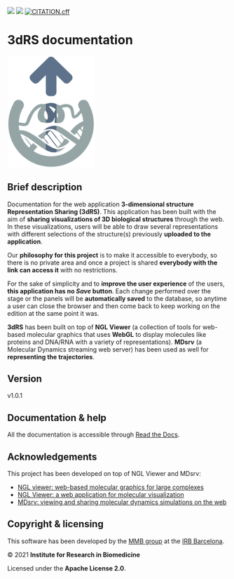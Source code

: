 [![](https://readthedocs.org/projects/3drs-documentation/badge/?version=latest)](https://3drs-documentation.readthedocs.io/en/latest/?badge=latest)
[![](https://zenodo.org/badge/DOI/10.3389/fmolb.2021.726232.svg)](https://doi.org/10.3389/fmolb.2021.726232)
[![CITATION.cff](https://github.com/gbayarri/3drs_docs/actions/workflows/cff-validator.yaml/badge.svg)](https://github.com/gbayarri/3drs_docs/actions/workflows/cff-validator.yaml)

# 3dRS documentation

<a href="https://mmb.irbbarcelona.org/3dRS"><img src="3drs-docs/docs/source/_static/logo.png" alt="3dRS" width="200"/></a>

## Brief description

Documentation for the web application **3-dimensional structure Representation Sharing (3dRS)**. This application has been built with the aim of **sharing visualizations of 3D biological structures** through the web. In these visualizations, users will be able to draw several representations with different selections of the structure(s) previously **uploaded to the application**.

Our **philosophy for this project** is to make it accessible to everybody, so there is no private area and once a project is shared **everybody with the link can access it** with no restrictions.

For the sake of simplicity and to **improve the user experience** of the users, **this application has no *Save* button**. Each change performed over the stage or the panels will be **automatically saved** to the database, so anytime a user can close the browser and then come back to keep working on the edition at the same point it was.

**3dRS** has been built on top of **NGL Viewer** (a collection of tools for web-based molecular graphics that uses **WebGL** to display molecules like proteins and DNA/RNA with a variety of representations). **MDsrv** (a Molecular Dynamics streaming web server) has been used as well for **representing the trajectories**.

## Version
v1.0.1

## Documentation & help

All the documentation is accessible through [Read the Docs](https://3drs-documentation.readthedocs.io/en/latest/).

## Acknowledgements

This project has been developed on top of NGL Viewer and MDsrv:

* [NGL viewer: web-based molecular graphics for large complexes](http://dx.doi.org/10.1093/bioinformatics/bty419)
* [NGL Viewer: a web application for molecular visualization](http://dx.doi.org/10.1093/nar/gkv402)
* [MDsrv: viewing and sharing molecular dynamics simulations on the web](https://doi.org/10.1038/nmeth.4497)

## Copyright & licensing

This software has been developed by the [MMB group](https://mmb.irbbarcelona.org) at the [IRB Barcelona](https://irbbarcelona.org).

© 2021 **Institute for Research in Biomedicine**

Licensed under the **Apache License 2.0**.
